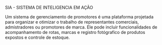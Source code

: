 
SIA - SISTEMA DE INTELIGENCIA EM AÇÃO 

 Um sistema de gerenciamento de promotores é uma plataforma projetada para organizar e otimizar o trabalho de representantes comerciais, admistradores ou promotores de marca. Ele pode incluir funcionalidades
 de acompanhamento de rotas, marcas e registro fotógrafico de produtos expostos e controle de estoque.
 
